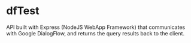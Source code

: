# dfTest

API built with Express (NodeJS WebApp Framework) that communicates with
Google DialogFlow, and returns the query results back to the client.
